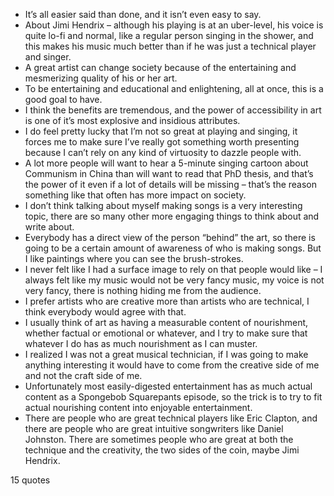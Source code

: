 - It’s all easier said than done, and it isn’t even easy to say.
 - About Jimi Hendrix – although his playing is at an uber-level, his voice is quite lo-fi and normal, like a regular person singing in the shower, and this makes his music much better than if he was just a technical player and singer.
 - A great artist can change society because of the entertaining and mesmerizing quality of his or her art.
 - To be entertaining and educational and enlightening, all at once, this is a good goal to have.
 - I think the benefits are tremendous, and the power of accessibility in art is one of it’s most explosive and insidious attributes.
 - I do feel pretty lucky that I’m not so great at playing and singing, it forces me to make sure I’ve really got something worth presenting because I can’t rely on any kind of virtuosity to dazzle people with.
 - A lot more people will want to hear a 5-minute singing cartoon about Communism in China than will want to read that PhD thesis, and that’s the power of it even if a lot of details will be missing – that’s the reason something like that often has more impact on society.
 - I don’t think talking about myself making songs is a very interesting topic, there are so many other more engaging things to think about and write about.
 - Everybody has a direct view of the person “behind” the art, so there is going to be a certain amount of awareness of who is making songs. But I like paintings where you can see the brush-strokes.
 - I never felt like I had a surface image to rely on that people would like – I always felt like my music would not be very fancy music, my voice is not very fancy, there is nothing hiding me from the audience.
 - I prefer artists who are creative more than artists who are technical, I think everybody would agree with that.
 - I usually think of art as having a measurable content of nourishment, whether factual or emotional or whatever, and I try to make sure that whatever I do has as much nourishment as I can muster.
 - I realized I was not a great musical technician, if I was going to make anything interesting it would have to come from the creative side of me and not the craft side of me.
 - Unfortunately most easily-digested entertainment has as much actual content as a Spongebob Squarepants episode, so the trick is to try to fit actual nourishing content into enjoyable entertainment.
 - There are people who are great technical players like Eric Clapton, and there are people who are great intuitive songwriters like Daniel Johnston. There are sometimes people who are great at both the technique and the creativity, the two sides of the coin, maybe Jimi Hendrix.

15 quotes